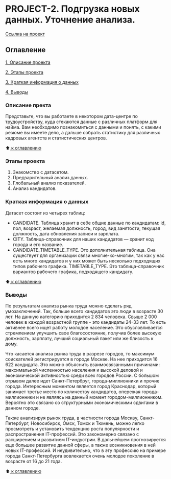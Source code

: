 # PROJECT-2. Подгрузка новых данных. Уточнение анализа.

[Ссылка на проект](https://docs.google.com/document/d/1abxG7uqrFEdgW05jZYw8wImKpG5EHX-PsEYBWD2lHq0/edit?usp=share_link)

 ## Оглавление
 [1. Описание проекта](https://github.com/Nadarsa/sf_data_science/tree/main/PROJECT-2/README.md#Описание-проекта)

 [2. Этапы проекта](https://github.com/Nadarsa/sf_data_science/tree/main/PROJECT-2/README.md#Этапы-проекта)

 [3. Краткая информация о данных](https://github.com/Nadarsa/sf_data_science/tree/main/PROJECT-2/README.md#Краткая-информация-о-данных)
 
 [4. Выводы](https://github.com/Nadarsa/sf_data_science/tree/main/PROJECT-2/README.md#Выводы)


### Описание пректа 
Представьте, что вы работаете в некотором дата-центре по трудоустройству, куда стекаются данные с различных платформ для найма.
Вам необходимо познакомиться с данными и понять, с какими резюме вы имеете дело, а дальше собрать статистику для различных кадровых агентств и статистических центров.

:arrow_up:[ к оглавлению](https://github.com/Nadarsa/sf_data_science/tree/main/PROJECT-2/README.md#Оглавление)

### Этапы проекта
1. Знакомство с датасетом.
2. Предварительный анализ данных.
3. Глобальный анализ показателей.
4. Анализ кандидатов.


### Краткая информация о данных
Датасет состоит из четырех таблиц:
* CANDIDATE. Таблица хранит в себе общие данные по кандидатам: id, пол, возраст, желаемая должность, город, вид занятости, текущая должность, дата обновления записи и зарплата.
* CITY. Таблица-справочник для наших кандидатов — хранит код города и его название.
* CANDIDATE_TIMETABLE_TYPE. Это дополнительная таблица. Она существует для организации связи многие-ко-многим, так как у нас есть много кандидатов и у них может быть несколько подходящих типов рабочего графика.
TIMETABLE_TYPE. Это таблица-справочник вариантов рабочего графика, подходящего кандидату.

:arrow_up:[ к оглавлению](https://github.com/Nadarsa/sf_data_science/tree/main/PROJECT-2/README.md#Оглавление)

### Выводы
По результатам анализа рынка труда можно сделать ряд умозаключений. Так, больше всего кандидатов это люди в возрасте 30 лет. На данную категорию приходится 2 834 человека. Свыше 2 000 человек в каждой возрастной группе - это кандидаты 24-33 лет. То есть активнее всего ищет работу молодое население. Это обусловливается стремлением улучшить свое благосостояние, получив более высокую должность, зарплату, лучший социальный пакет или же близость к дому.

Что касается анализа рынка труда в разрезе городов, то максимум соискателей регистрируется в городе Москве. На нее приходится  16 622 кандидата. Это можно объяснить взаимосвязанными причинами: максимальной численностью населения и высокой деловой и экономической активностью среди всех городов России. С большом отрывом далее идет Санкт-Петербруг, города-миллионники и прочие города. Интересным моментом является город Краснодар, который занимает третье место по количеству кандидатов, опережая города-миллионники и не являясь на данный момент городом-миллионником. Вероятно это связано со структурными экономическими сдвигами в данном городе.

Также анализируя рынок труда, в частности города Москву, Санкт-Петербург, Новосибирск, Омск, Томск и Тюмень, можно легко просмотреть и установить тенденцию роста популярности и распространения IT-профессий. Это закономерно связано с расширением и развитием IT-индустрии. В дальнейшем прогнозируется еще большее развитие данной сферы, а также возникновения в ней новых IT-профессий. И неудивительно, что в эту профессию на примере города Санкт-Петербурга вовлекается очень молодое поколение в возрасте от 16 до 21 года.

:arrow_up:[ к оглавлению](https://github.com/Nadarsa/sf_data_science/tree/main/PROJECT-2/README.md#Оглавление)